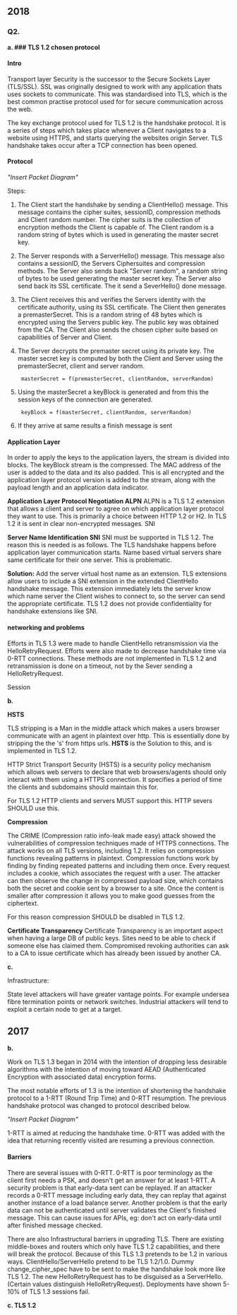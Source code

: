 ## 2018

### Q2.

**a. ### TLS 1.2 chosen protocol**

#### Intro
Transport layer Security is the successor to the Secure Sockets Layer (TLS/SSL).
SSL was originally designed to work with any application thats uses sockets to communicate. This was standardised into TLS, which is the best common practise protocol used for for secure communication across the web.

The key exchange protocol used for TLS 1.2 is the handshake protocol. It is a series of steps which takes place whenever a Client navigates to a website using HTTPS, and starts querying the websites origin Server. TLS handshake takes occur after a TCP connection has been opened.


#### Protocol

 *"Insert Packet Diagram"*


Steps:

1. The Client start the handshake by sending a ClientHello() message. This message contains the cipher suites, sessionID, compression methods and Client random number. The cipher suits is the collection of encryption methods the Client is capable of. The Client random is a random string of bytes which is used in generating the master secret key.
2. The Server responds with a ServerHello() message. This message also contains a sessionID, the Servers Ciphersuites and compression methods. The Server also sends back "Server random", a random string of bytes to be used generating the master secret key. The Server also send back its SSL certificate. The it send a SeverHello() done message.
3. The Client receives this and verifies the Servers identity with the certificate authority, using its SSL certificate. The Client then generates a premasterSecret. This is a random string of 48 bytes which is encrypted using the Servers public key. The public key was obtained from the CA. The Client also sends the chosen cipher suite based on capabilities of Server and Client.
4. The Server decrypts the premaster secret using its private key. The master secret key is computed by both the Client and Server using the premasterSecret, client and server random.

        masterSecret = f(premasterSecret, clientRandom, serverRandom)

5. Using the masterSecret a keyBlock is generated and from this the session keys of the connection are generated.

        keyBlock = f(masterSecret, clientRandom, serverRandom)
6. If they arrive at same results a finish message is sent


#### Application Layer

In order to apply the keys to the application layers, the stream is divided into blocks. The keyBlock stream is the compressed. The MAC address of the user is added to the data and its also padded. This is all encrypted and the application layer protocol version is added to the stream, along with the payload length and an application data indicator.


**Application Layer Protocol Negotiation ALPN**
ALPN is a TLS 1.2 extension that allows a client and server to agree on which application layer protocol they want to use. This is primarily a choice between HTTP 1.2 or H2. In TLS 1.2 it is sent in clear non-encrypted messages.
SNI

**Server Name Identification SNI**
SNI must be supported in TLS 1.2. The reason this is needed is as follows. The TLS handshake happens before application layer communication starts. Name based virtual servers share same certificate for their one server. This is problematic.

**Solution:** Add the server virtual host name as an extension. TLS extensions allow users to include a SNI extension in the extended ClientHello handshake message. This extension immediately lets the server know which name server the Client wishes to connect to, so the server can send the appropriate certificate. TLS 1.2 does not provide confidentiality for handshake extensions like SNI.



#### networking and problems

Efforts in TLS 1.3 were made to handle ClientHello retransmission via the HelloRetryRequest. Efforts were also made to decrease handshake time via 0-RTT connections. These methods are not implemented in TLS 1.2 and retransmission is done on a timeout, not by the Sever sending a HelloRetryRequest.

Session


**b.**

**HSTS**

TLS stripping is a Man in the middle attack which makes a users browser communicate with an agent in plaintext over http. This is essentially done by stripping the the 's' from https urls. **HSTS** is the Solution to this, and is implemented in TLS 1.2.

HTTP Strict Transport Security (HSTS) is a security policy mechanism which allows web servers to declare that web browsers/agents should only interact with them using a HTTPS connection. It specifies a period of time the clients and subdomains should maintain this for.

For TLS 1.2 HTTP clients and servers MUST support this. HTTP severs SHOULD use this.


**Compression**

The CRIME (Compression ratio info-leak made easy) attack showed the vulnerabilities of compression techniques made of HTTPS connections. The attack works on all TLS versions, including 1.2. It relies on compression functions revealing patterns in plaintext. Compression functions work by finding by finding repeated patterns and including them once. Every request includes a cookie, which associates the request with a user. The attacker can then observe the change in compressed payload size, which contains both the secret and cookie sent by a browser to a site. Once the content is smaller after compression it allows you to make good guesses from the ciphertext.

For this reason compression SHOULD be disabled in TLS 1.2.


**Certificate Transparency**
Certificate Transparency is an important aspect when having a large DB of public keys. Sites need to be able to check if someone else has claimed them. Compromised revoking authorities can ask to a CA to issue certificate which has already been issued by another CA.

**c.**

Infrastructure:

State level attackers will have greater vantage points. For example undersea fibre termination points or network switches. Industrial attackers will tend to exploit a certain node to get at a target.


## 2017


**b.**

Work on TLS 1.3 began in 2014 with the intention of dropping less desirable algorithms with the intention of moving toward AEAD (Authenticated Encryption with associated data) encryption forms.

The most notable efforts of 1.3 is the intention of shortening the handshake protocol to a 1-RTT (Round Trip Time) and 0-RTT resumption. The previous handshake protocol was changed to protocol described below.


  *"Insert Packet Diagram"*


1-RTT is aimed at reducing the handshake time. 0-RTT was added with the idea that returning recently visited are resuming a previous connection.

#### Barriers

There are several issues with 0-RTT. 0-RTT is poor terminology as the client first needs a PSK, and doesn't get an answer for at least 1-RTT.
A security problem is that early-data sent can be replayed. If an attacker records a 0-RTT message including early data, they can replay that against another instance of a load balance server.
Another problem is that the early data can not be authenticated until server validates the Client's finished message. This can cause issues for APIs, eg: don't act on early-data until after finished message checked.

There are also  Infrastructural barriers in upgrading TLS. There are existing middle-boxes and routers which only have TLS 1.2 capabilities, and there will break the protocol.
Because of this TLS 1.3 pretends to be 1.2 in various ways. ClientHello/ServerHello pretend to be TLS 1.2/1.0. Dummy change_cipher_spec have to be sent to make the handshake look more like TLS 1.2. The new HelloRetryRequest has to be disguised as a ServerHello. (Certain values distinguish HelloRetryRequest).
Deployments have shown 5-10% of TLS 1.3 sessions fail.

**c. TLS 1.2**
